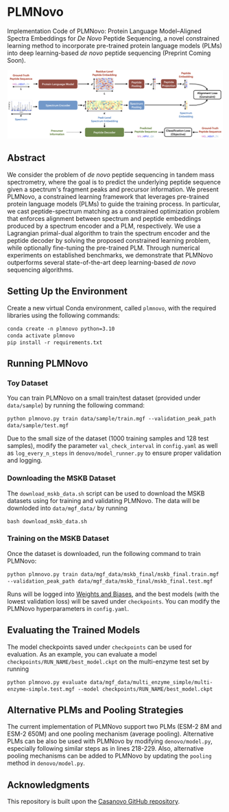 # PLMNovo

Implementation Code of PLMNovo: Protein Language Model–Aligned Spectra Embeddings for *De Novo* Peptide Sequencing, a novel constrained learning method to incorporate pre-trained protein language models (PLMs) into deep learning-based *de novo* peptide sequencing (Preprint Coming Soon).

![Overview of PLMNovo.](https://github.com/navid-naderi/PLMNovo/blob/main/assets/fig_overview_plmnovo.png)

## Abstract
We consider the problem of *de novo* peptide sequencing in tandem mass spectrometry, where the goal is to predict the underlying peptide sequence given a spectrum's fragment peaks and precursor information. We present PLMNovo, a constrained learning framework that leverages pre-trained protein language models (PLMs) to guide the training process. In particular, we cast peptide-spectrum matching as a constrained optimization problem that enforces alignment between spectrum and peptide embeddings produced by a spectrum encoder and a PLM, respectively. We use a Lagrangian primal-dual algorithm to train the spectrum encoder and the peptide decoder by solving the proposed constrained learning problem, while optionally fine-tuning the pre-trained PLM. Through numerical experiments on established benchmarks, we demonstrate that PLMNovo outperforms several state-of-the-art deep learning-based *de novo* sequencing algorithms.

## Setting Up the Environment
Create a new virtual Conda environment, called `plmnovo`, with the required libraries using the following commands:
```
conda create -n plmnovo python=3.10
conda activate plmnovo
pip install -r requirements.txt
```

## Running PLMNovo

### Toy Dataset
You can train PLMNovo on a small train/test dataset (provided under `data/sample`) by running the following command:
```
python plmnovo.py train data/sample/train.mgf --validation_peak_path data/sample/test.mgf
```
Due to the small size of the dataset (1000 training samples and 128 test samples), modify the parameter `val_check_interval` in `config.yaml` as well as `log_every_n_steps` in `denovo/model_runner.py` to ensure proper validation and logging.

### Downloading the MSKB Dataset
The `download_mskb_data.sh` script can be used to download the MSKB datasets using for training and validating PLMNovo. The data will be downloded into `data/mgf_data/` by running
```
bash download_mskb_data.sh
```

### Training on the MSKB Dataset
Once the dataset is downloaded, run the following command to train PLMNovo:
```
python plmnovo.py train data/mgf_data/mskb_final/mskb_final.train.mgf --validation_peak_path data/mgf_data/mskb_final/mskb_final.test.mgf
```
Runs will be logged into [Weights and Biases](https://wandb.ai/site), and the best models (with the lowest validation loss) will be saved under `checkpoints`. You can modify the PLMNovo hyperparameters in `config.yaml`.

## Evaluating the Trained Models
The model checkpoints saved under `checkpoints` can be used for evaluation. As an example, you can evaluate a model `checkpoints/RUN_NAME/best_model.ckpt` on the multi-enzyme test set by running
```
python plmnovo.py evaluate data/mgf_data/multi_enzyme_simple/multi-enzyme-simple.test.mgf --model checkpoints/RUN_NAME/best_model.ckpt
```

## Alternative PLMs and Pooling Strategies
The current implementation of PLMNovo support two PLMs (ESM-2 8M and ESM-2 650M) and one pooling mechanism (average pooling). Alternative PLMs can be also be used with PLMNovo by modifying `denovo/model.py`, especially following similar steps as in lines 218-229. Also, alternative pooling mechanisms can be added to PLMNovo by updating the `pooling` method in `denovo/model.py`.


## Acknowledgments
This repository is built upon the [Casanovo GitHub repository](https://github.com/Noble-Lab/casanovo).
